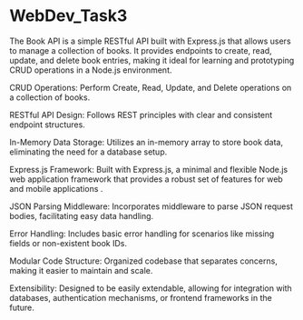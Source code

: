 # WebDev_Task3
The Book API is a simple RESTful API built with Express.js that allows users to manage a collection of books. It provides endpoints to create, read, update, and delete book entries, making it ideal for learning and prototyping CRUD operations in a Node.js environment.

CRUD Operations: Perform Create, Read, Update, and Delete operations on a collection of books.

RESTful API Design: Follows REST principles with clear and consistent endpoint structures.

In-Memory Data Storage: Utilizes an in-memory array to store book data, eliminating the need for a database setup.

Express.js Framework: Built with Express.js, a minimal and flexible Node.js web application framework that provides a robust set of features for web and mobile applications .

JSON Parsing Middleware: Incorporates middleware to parse JSON request bodies, facilitating easy data handling.

Error Handling: Includes basic error handling for scenarios like missing fields or non-existent book IDs.

Modular Code Structure: Organized codebase that separates concerns, making it easier to maintain and scale.

Extensibility: Designed to be easily extendable, allowing for integration with databases, authentication mechanisms, or frontend frameworks in the future.
